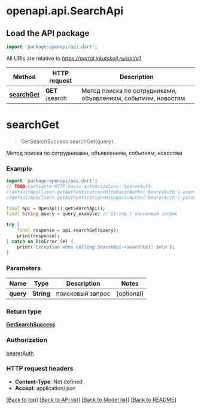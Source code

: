 # openapi.api.SearchApi

## Load the API package
```dart
import 'package:openapi/api.dart';
```

All URIs are relative to *https://portal.irkutskoil.ru/api/v1*

Method | HTTP request | Description
------------- | ------------- | -------------
[**searchGet**](SearchApi.md#searchget) | **GET** /search | Метод поиска по сотрудниками, объявлениям, событиям, новостям


# **searchGet**
> GetSearchSuccess searchGet(query)

Метод поиска по сотрудниками, объявлениям, событиям, новостям

### Example
```dart
import 'package:openapi/api.dart';
// TODO Configure HTTP basic authorization: bearerAuth
//defaultApiClient.getAuthentication<HttpBasicAuth>('bearerAuth').username = 'YOUR_USERNAME'
//defaultApiClient.getAuthentication<HttpBasicAuth>('bearerAuth').password = 'YOUR_PASSWORD';

final api = Openapi().getSearchApi();
final String query = query_example; // String | поисковый запрос

try {
    final response = api.searchGet(query);
    print(response);
} catch on DioError (e) {
    print('Exception when calling SearchApi->searchGet: $e\n');
}
```

### Parameters

Name | Type | Description  | Notes
------------- | ------------- | ------------- | -------------
 **query** | **String**| поисковый запрос | [optional] 

### Return type

[**GetSearchSuccess**](GetSearchSuccess.md)

### Authorization

[bearerAuth](../README.md#bearerAuth)

### HTTP request headers

 - **Content-Type**: Not defined
 - **Accept**: application/json

[[Back to top]](#) [[Back to API list]](../README.md#documentation-for-api-endpoints) [[Back to Model list]](../README.md#documentation-for-models) [[Back to README]](../README.md)

